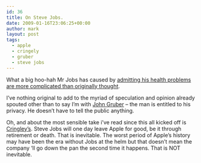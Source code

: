 ```yaml
---
id: 36
title: On Steve Jobs.
date: 2009-01-16T23:06:25+00:00
author: mark
layout: post
tags:
  - apple
  - cringely
  - gruber
  - steve jobs
---
```

What a big hoo-hah Mr Jobs has caused by <a href="http://www.apple.com/pr/library/2009/01/14advisory.html" target="_blank">admitting his health problems are more complicated than originally thought</a>.

I&#8217;ve nothing original to add to the myriad of speculation and opinion already spouted other than to say I&#8217;m with <a href="http://daringfireball.net/linked/2009/01/15/nocera" target="_blank">John Gruber</a> &#8211; the man is entitled to his privacy. He doesn&#8217;t have to tell the public anything.

Oh, and about the most sensible take i&#8217;ve read since this all kicked off is <a href="http://www.cringely.com/2009/01/don%E2%80%99t-worry-about-apple/" target="_blank">Cringley&#8217;s</a>. Steve Jobs will one day leave Apple for good, be it through retirement or death. That is inevitable. The worst period of Apple&#8217;s history may have been the era without Jobs at the helm but that doesn&#8217;t mean the company &#8216;ll go down the pan the second time it happens. That is NOT inevitable.